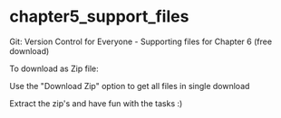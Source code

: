 chapter5_support_files
======================

Git: Version Control for Everyone - Supporting files for Chapter 6 (free download)

To download as Zip file: 

  Use the "Download Zip" option to get all files in single download

  Extract the zip's and have fun with the tasks :)
